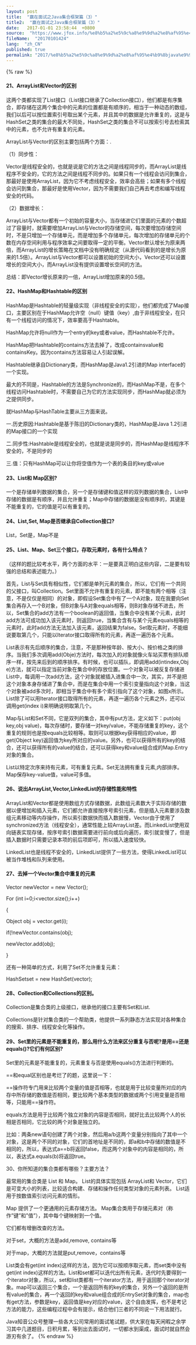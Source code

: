 ```yaml
---
layout: post
title:  "赢在面试之Java集合框架篇（3）"
title2:  "赢在面试之Java集合框架篇（3）"
date:   2017-01-01 23:58:44  +0800
source:  "https://www.jfox.info/%e8%b5%a2%e5%9c%a8%e9%9d%a2%e8%af%95%e4%b9%8bjava%e9%9b%86%e5%90%88%e6%a1%86%e6%9e%b6%e7%af%873.html"
fileName:  "20170101424"
lang:  "zh_CN"
published: true
permalink: "2017/%e8%b5%a2%e5%9c%a8%e9%9d%a2%e8%af%95%e4%b9%8bjava%e9%9b%86%e5%90%88%e6%a1%86%e6%9e%b6%e7%af%873.html"
---
```

{% raw %}
#### 21、ArrayList和Vector的区别

这两个类都实现了List接口（List接口继承了Collection接口），他们都是有序集合，即存储在这两个集合中的元素的位置都是有顺序的，相当于一种动态的数组，我们以后可以按位置索引号取出某个元素，并且其中的数据是允许重复的，这是与HashSet之类的集合的最大不同处，HashSet之类的集合不可以按索引号去检索其中的元素，也不允许有重复的元素。

ArrayList与Vector的区别主要包括两个方面：.

（1）同步性：

Vector是线程安全的，也就是说是它的方法之间是线程同步的，而ArrayList是线程序不安全的，它的方法之间是线程不同步的。如果只有一个线程会访问到集合，那最好是使用ArrayList，因为它不考虑线程安全，效率会高些；如果有多个线程会访问到集合，那最好是使用Vector，因为不需要我们自己再去考虑和编写线程安全的代码。

（2）数据增长：

ArrayList与Vector都有一个初始的容量大小，当存储进它们里面的元素的个数超过了容量时，就需要增加ArrayList与Vector的存储空间，每次要增加存储空间时，不是只增加一个存储单元，而是增加多个存储单元，每次增加的存储单元的个数在内存空间利用与程序效率之间要取得一定的平衡。Vector默认增长为原来两倍，而ArrayList的增长策略在文档中没有明确规定（从源代码看到的是增长为原来的1.5倍）。ArrayList与Vector都可以设置初始的空间大小，Vector还可以设置增长的空间大小，而ArrayList没有提供设置增长空间的方法。

总结：即Vector增长原来的一倍，ArrayList增加原来的0.5倍。

#### 22、HashMap和Hashtable的区别

HashMap是Hashtable的轻量级实现（非线程安全的实现），他们都完成了Map接口，主要区别在于HashMap允许空（null）键值（key）,由于非线程安全，在只有一个线程访问的情况下，效率要高于Hashtable。

HashMap允许将null作为一个entry的key或者value，而Hashtable不允许。

HashMap把Hashtable的contains方法去掉了，改成containsvalue和containsKey。因为contains方法容易让人引起误解。

Hashtable继承自Dictionary类，而HashMap是Java1.2引进的Map interface的一个实现。

最大的不同是，Hashtable的方法是Synchronize的，而HashMap不是，在多个线程访问Hashtable时，不需要自己为它的方法实现同步，而HashMap就必须为之提供同步。

就HashMap与HashTable主要从三方面来说。

一.历史原因:Hashtable是基于陈旧的Dictionary类的，HashMap是Java 1.2引进的Map接口的一个实现

二.同步性:Hashtable是线程安全的，也就是说是同步的，而HashMap是线程序不安全的，不是同步的

三.值：只有HashMap可以让你将空值作为一个表的条目的key或value

#### 23、List和 Map区别?

一个是存储单列数据的集合，另一个是存储键和值这样的双列数据的集合，List中存储的数据是有顺序，并且允许重复；Map中存储的数据是没有顺序的，其键是不能重复的，它的值是可以有重复的。

#### 24、List,Set, Map是否继承自Collection接口?

List，Set是，Map不是

#### 25、List、Map、Set三个接口，存取元素时，各有什么特点？

（这样的题比较考水平，两个方面的水平：一是要真正明白这些内容，二是要有较强的总结和表述能力。）

首先，List与Set具有相似性，它们都是单列元素的集合，所以，它们有一个共同的父接口，叫Collection。Set里面不允许有重复的元素，即不能有两个相等（注意，不是仅仅是相同）的对象，即假设Set集合中有了一个A对象，现在我要向Set集合再存入一个B对象，但B对象与A对象equals相等，则B对象存储不进去，所以，Set集合的add方法有一个boolean的返回值，当集合中没有某个元素，此时add方法可成功加入该元素时，则返回true，当集合含有与某个元素equals相等的元素时，此时add方法无法加入该元素，返回结果为false。Set取元素时，不能细说要取第几个，只能以Iterator接口取得所有的元素，再逐一遍历各个元素。

List表示有先后顺序的集合，注意，不是那种按年龄、按大小、按价格之类的排序。当我们多次调用add(Obje)方法时，每次加入的对象就像火车站买票有排队顺序一样，按先来后到的顺序排序。有时候，也可以插队，即调用add(intindex,Obj e)方法，就可以指定当前对象在集合中的存放位置。一个对象可以被反复存储进List中，每调用一次add方法，这个对象就被插入进集合中一次，其实，并不是把这个对象本身存储进了集合中，而是在集合中用一个索引变量指向这个对象，当这个对象被add多次时，即相当于集合中有多个索引指向了这个对象，如图x所示。List除了可以用Iterator接口取得所有的元素，再逐一遍历各个元素之外，还可以调用get(index i)来明确说明取第几个。

Map与List和Set不同，它是双列的集合，其中有put方法，定义如下：put(obj key,obj value)，每次存储时，要存储一对key/value，不能存储重复的key，这个重复的规则也是按equals比较相等。取则可以根据key获得相应的value，即get(Object key)返回值为key所对应的value。另外，也可以获得所有的key的结合，还可以获得所有的value的结合，还可以获得key和value组合成的Map.Entry对象的集合。

List以特定次序来持有元素，可有重复元素。Set无法拥有重复元素,内部排序。Map保存key-value值，value可多值。

#### 26、说出ArrayList,Vector,LinkedList的存储性能和特性

ArrayList和Vector都是使用数组方式存储数据，此数组元素数大于实际存储的数据以便增加和插入元素，它们都允许直接按序号索引元素，但是插入元素要涉及数组元素移动等内存操作，所以索引数据快而插入数据慢，Vector由于使用了synchronized方法（线程安全），通常性能上较ArrayList差。而LinkedList使用双向链表实现存储，按序号索引数据需要进行前向或后向遍历，索引就变慢了，但是插入数据时只需要记录本项的前后项即可，所以插入速度较快。

LinkedList也是线程不安全的，LinkedList提供了一些方法，使得LinkedList可以被当作堆栈和队列来使用。

#### 27、去掉一个Vector集合中重复的元素

Vector newVector = new Vector();

For (int i=0;i<vector.size();i++)

{

Object obj = vector.get(i);

if(!newVector.contains(obj);

newVector.add(obj);

}

还有一种简单的方式，利用了Set不允许重复元素：

HashSetset = new HashSet(vector);

#### 28、Collection和Collections的区别。

Collection是集合类的上级接口，继承他的接口主要有Set和List.

Collections是针对集合类的一个帮助类，他提供一系列静态方法实现对各种集合的搜索、排序、线程安全化等操作。

#### 29、Set里的元素是不能重复的，那么用什么方法来区分重复与否呢?是用==还是equals()?它们有何区别?

Set里的元素是不能重复的，元素重复与否是使用equals()方法进行判断的。

==和equal区别也是考烂了的题，这里说一下：

  ==操作符专门用来比较两个变量的值是否相等，也就是用于比较变量所对应的内存中所存储的数值是否相同，要比较两个基本类型的数据或两个引用变量是否相等，只能用==操作符。 

equals方法是用于比较两个独立对象的内容是否相同，就好比去比较两个人的长相是否相同，它比较的两个对象是独立的。 

比如：两条new语句创建了两个对象，然后用a/b这两个变量分别指向了其中一个对象，这是两个不同的对象，它们的首地址是不同的，即a和b中存储的数值是不相同的，所以，表达式a==b将返回false，而这两个对象中的内容是相同的，所以，表达式a.equals(b)将返回true。

 30、你所知道的集合类都有哪些？主要方法？ 

最常用的集合类是 List 和 Map。 List的具体实现包括 ArrayList和 Vector，它们是可变大小的列表，比较适合构建、存储和操作任何类型对象的元素列表。 List适用于按数值索引访问元素的情形。

Map 提供了一个更通用的元素存储方法。 Map集合类用于存储元素对（称作”键”和”值”），其中每个键映射到一个值。

它们都有增删改查的方法。

对于set，大概的方法是add,remove, contains等

对于map，大概的方法就是put,remove，contains等

List类会有get(int index)这样的方法，因为它可以按顺序取元素，而set类中没有get(int index)这样的方法。List和set都可以迭代出所有元素，迭代时先要得到一个iterator对象，所以，set和list类都有一个iterator方法，用于返回那个iterator对象。map可以返回三个集合，一个是返回所有的key的集合，另外一个返回的是所有value的集合，再一个返回的key和value组合成的EntrySet对象的集合，map也有get方法，参数是key，返回值是key对应的value，这个自由发挥，也不是考记方法的能力，这些编程过程中会有提示，结合他们三者的不同说一下用法就行。

Java知音公众号整理一些各大公司常用的面试笔试题，供大家在每天闲暇之余学习其中几道题目，日积月累，等到出去面试时，一切都水到渠成，面试时就自然会游刃有余了。
{% endraw %}
